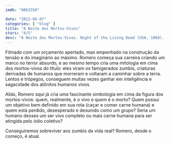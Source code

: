```yaml
---
imdb: "0063350"

date: "2012-05-07"
categories: [ "blog" ]
title: "A Noite dos Mortos-Vivos"
stars: "4/5"
desc: "A Noite dos Mortos-Vivos. Night of the Living Dead (USA, 1968). Dirigido por George A. Romero. Escrito por John A. Russo, George A. Romero. Com Duane Jones, Judith O'Dea, Karl Hardman, Marilyn Eastman, Keith Wayne, Judith Ridley, Kyra Schon, Charles Craig, S. William Hinzman."
---
```

Filmado com um orçamento apertado, mas empenhado na construção da tensão e do imaginário ao máximo. Romero começa sua carreira criando um marco no terror absurdo, e ao mesmo tempo cria uma mitologia em cima dos mortos-vivos do título: eles viram os famigerados zumbis, criaturas derivadas de humanos que morreram e voltaram a caminhar sobre a terra. Lentos e trôpegos, conseguem muitas vezes ganhar em inteligência e sagacidade dos atônitos humanos vivos.

Aliás, Romero aqui já cria uma fascinante simbologia em cima da figura dos mortos-vivos: quem, realmente, é o vivo e quem é o morto? Quem possui um objetivo bem definido em sua rota (caçar e comer carne humana) e quem está perdido, desesperado e desunido como um grupo? Seria um humano desses um ser vivo completo ou mais carne humana para ser atingida pelo ódio coletivo?

Conseguiremos sobreviver aos zumbis da vida real? Romero, desde o começo, é atual.

